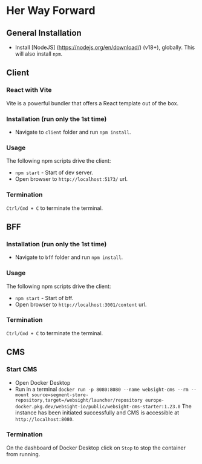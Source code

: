 # Her Way Forward

## General Installation
* Install [NodeJS] (https://nodejs.org/en/download/) (v18+), globally. This will also install `npm`.

## Client
### React with Vite
Vite is a powerful bundler that offers a React template out of the box.

### Installation (run only the 1st time)
* Navigate to `client` folder and run `npm install`.
### Usage
The following npm scripts drive the client:
* `npm start` - Start of dev server.
* Open browser to `http://localhost:5173/` url.
### Termination
`Ctrl/Cmd + C` to terminate the terminal.

## BFF
### Installation (run only the 1st time)
* Navigate to `bff` folder and run `npm install`.

### Usage
The following npm scripts drive the client:
* `npm start` - Start of bff.
* Open browser to `http://localhost:3001/content` url.
### Termination
`Ctrl/Cmd + C` to terminate the terminal.

## CMS
### Start CMS
* Open Docker Desktop
* Run in a terminal `docker run -p 8080:8080 --name websight-cms --rm --mount source=segment-store-repository,target=/websight/launcher/repository europe-docker.pkg.dev/websight-io/public/websight-cms-starter:1.23.0`
The instance has been initiated successfully and CMS is accessible at `http://localhost:8080`.
### Termination
On the dashboard of Docker Desktop click on `Stop` to stop the container from running.
